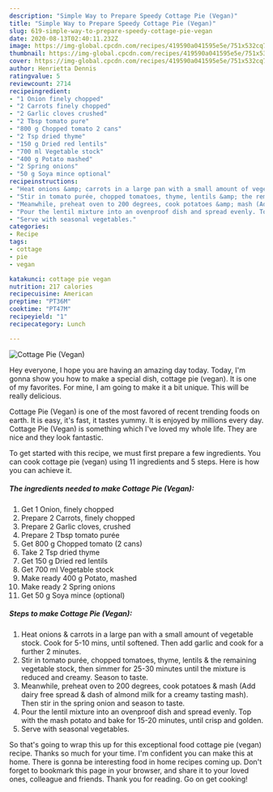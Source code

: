 ```yaml
---
description: "Simple Way to Prepare Speedy Cottage Pie (Vegan)"
title: "Simple Way to Prepare Speedy Cottage Pie (Vegan)"
slug: 619-simple-way-to-prepare-speedy-cottage-pie-vegan
date: 2020-08-13T02:40:11.232Z
image: https://img-global.cpcdn.com/recipes/419590a041595e5e/751x532cq70/cottage-pie-vegan-recipe-main-photo.jpg
thumbnail: https://img-global.cpcdn.com/recipes/419590a041595e5e/751x532cq70/cottage-pie-vegan-recipe-main-photo.jpg
cover: https://img-global.cpcdn.com/recipes/419590a041595e5e/751x532cq70/cottage-pie-vegan-recipe-main-photo.jpg
author: Henrietta Dennis
ratingvalue: 5
reviewcount: 2714
recipeingredient:
- "1 Onion finely chopped"
- "2 Carrots finely chopped"
- "2 Garlic cloves crushed"
- "2 Tbsp tomato pure"
- "800 g Chopped tomato 2 cans"
- "2 Tsp dried thyme"
- "150 g Dried red lentils"
- "700 ml Vegetable stock"
- "400 g Potato mashed"
- "2 Spring onions"
- "50 g Soya mince optional"
recipeinstructions:
- "Heat onions &amp; carrots in a large pan with a small amount of vegetable stock. Cook for 5-10 mins, until softened. Then add garlic and cook for a further 2 minutes."
- "Stir in tomato purée, chopped tomatoes, thyme, lentils &amp; the remaining vegetable stock, then simmer for 25-30 minutes until the mixture is reduced and creamy. Season to taste."
- "Meanwhile, preheat oven to 200 degrees, cook potatoes &amp; mash (Add dairy free spread &amp; dash of almond milk for a creamy tasting mash). Then stir in the spring onion and season to taste."
- "Pour the lentil mixture into an ovenproof dish and spread evenly. Top with the mash potato and bake for 15-20 minutes, until crisp and golden."
- "Serve with seasonal vegetables."
categories:
- Recipe
tags:
- cottage
- pie
- vegan

katakunci: cottage pie vegan 
nutrition: 217 calories
recipecuisine: American
preptime: "PT36M"
cooktime: "PT47M"
recipeyield: "1"
recipecategory: Lunch

---
```



![Cottage Pie (Vegan)](https://img-global.cpcdn.com/recipes/419590a041595e5e/751x532cq70/cottage-pie-vegan-recipe-main-photo.jpg)

Hey everyone, I hope you are having an amazing day today. Today, I'm gonna show you how to make a special dish, cottage pie (vegan). It is one of my favorites. For mine, I am going to make it a bit unique. This will be really delicious.



Cottage Pie (Vegan) is one of the most favored of recent trending foods on earth. It is easy, it's fast, it tastes yummy. It is enjoyed by millions every day. Cottage Pie (Vegan) is something which I've loved my whole life. They are nice and they look fantastic.


To get started with this recipe, we must first prepare a few ingredients. You can cook cottage pie (vegan) using 11 ingredients and 5 steps. Here is how you can achieve it.

<!--inarticleads1-->

##### The ingredients needed to make Cottage Pie (Vegan):

1. Get 1 Onion, finely chopped
1. Prepare 2 Carrots, finely chopped
1. Prepare 2 Garlic cloves, crushed
1. Prepare 2 Tbsp tomato purée
1. Get 800 g Chopped tomato (2 cans)
1. Take 2 Tsp dried thyme
1. Get 150 g Dried red lentils
1. Get 700 ml Vegetable stock
1. Make ready 400 g Potato, mashed
1. Make ready 2 Spring onions
1. Get 50 g Soya mince (optional)




<!--inarticleads2-->

##### Steps to make Cottage Pie (Vegan):

1. Heat onions &amp; carrots in a large pan with a small amount of vegetable stock. Cook for 5-10 mins, until softened. Then add garlic and cook for a further 2 minutes.
1. Stir in tomato purée, chopped tomatoes, thyme, lentils &amp; the remaining vegetable stock, then simmer for 25-30 minutes until the mixture is reduced and creamy. Season to taste.
1. Meanwhile, preheat oven to 200 degrees, cook potatoes &amp; mash (Add dairy free spread &amp; dash of almond milk for a creamy tasting mash). Then stir in the spring onion and season to taste.
1. Pour the lentil mixture into an ovenproof dish and spread evenly. Top with the mash potato and bake for 15-20 minutes, until crisp and golden.
1. Serve with seasonal vegetables.




So that's going to wrap this up for this exceptional food cottage pie (vegan) recipe. Thanks so much for your time. I'm confident you can make this at home. There is gonna be interesting food in home recipes coming up. Don't forget to bookmark this page in your browser, and share it to your loved ones, colleague and friends. Thank you for reading. Go on get cooking!
